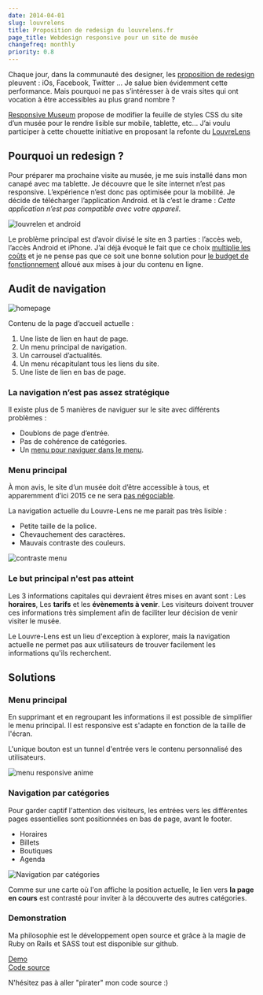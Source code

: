 ```yaml
---
date: 2014-04-01
slug: louvrelens
title: Proposition de redesign du louvrelens.fr
page_title: Webdesign responsive pour un site de musée
changefreq: monthly
priority: 0.8
---
```


Chaque jour, dans la communauté des designer, les [proposition de redesign](http://dribbble.com/search?page=4&q=redesign) pleuvent : iOs, Facebook, Twitter … Je salue bien évidemment cette performance. Mais pourquoi ne pas s’intéresser à de vrais sites qui ont vocation à être accessibles au plus grand nombre ?

[Responsive Museum](http://responsivemuseum.tumblr.com/) propose de modifier la feuille de styles CSS du site d’un musée pour le rendre lisible sur mobile, tablette, etc… J’ai voulu participer à cette chouette initiative en proposant la refonte du [LouvreLens](http://www.louvrelens.fr/)

## Pourquoi un redesign ?

Pour préparer ma prochaine visite au musée, je me suis installé dans mon canapé avec ma tablette. Je découvre que le site internet n’est pas responsive. L’expérience n’est donc pas optimisée pour la mobilité. Je décide de télécharger l’application Android. et là c’est le drame : _Cette application n’est pas compatible avec votre appareil_.

![louvrelen et android](https://farm8.staticflickr.com/7117/13621111873_2b530fb811_o.png)

Le problème principal est d’avoir divisé le site en 3 parties : l’accès web, l’accès Android et iPhone.
J’ai déjà évoqué le fait que ce choix [multiplie les coûts](http://davidl.fr/blog/webdesign-adaptatif-vs-site-mobile-vs-application-native.html) et je ne pense pas que ce soit une bonne solution pour [le budget de fonctionnement](http://fr.wikipedia.org/wiki/Louvre-Lens#Fonctionnement) alloué aux mises à jour du contenu en ligne.


## Audit de navigation

![homepage](https://farm8.staticflickr.com/7081/13621447714_a6668d31c3_b.jpg)

Contenu de la page d’accueil actuelle :

1. Une liste de lien en haut de page.
2. Un menu principal de navigation.
3. Un carrousel d’actualités.
4. Un menu récapitulant tous les liens du site.
5. Une liste de lien en bas de page.

### La navigation n’est pas assez stratégique

Il existe plus de 5 manières de naviguer sur le site avec différents problèmes :

- Doublons de page d’entrée.
- Pas de cohérence de catégories.
- Un [menu pour naviguer dans le menu](https://31.media.tumblr.com/20dfb470e44ec08f07f240c16902e703/tumblr_mze5idLVTu1toamj8o2_500.gif).


### Menu principal

À mon avis, le site d’un musée doit d’être accessible à tous, et apparemment d’ici 2015 ce ne sera [pas négociable](http://www.lexpress.fr/actualites/1/societe/handicap-l-echeance-de-2015-d-accessiblite-pour-tous-pas-negociable_1023008.html).

La navigation actuelle du Louvre-Lens ne me parait pas très lisible :

- Petite taille de la police.
- Chevauchement des caractères.
- Mauvais contraste des couleurs.

![contraste menu](https://farm8.staticflickr.com/7036/13621447294_b2a31ae1be_o.png)

### Le but principal n'est pas atteint

Les 3 informations capitales qui devraient êtres mises en avant sont : Les __horaires__, Les __tarifs__ et les __évènements à venir__. Les visiteurs doivent trouver ces informations très simplement afin de faciliter leur décision de venir visiter le musée.

Le Louvre-Lens est un lieu d'exception à explorer, mais la navigation actuelle ne permet pas aux utilisateurs de trouver facilement les informations qu'ils recherchent.


## Solutions


### Menu principal

En supprimant et en regroupant les informations il est possible de simplifier le menu principal.
Il est responsive est s'adapte en fonction de la taille de l'écran.

L'unique bouton est un tunnel d'entrée vers le contenu personnalisé des utilisateurs.

![menu responsive anime](https://farm4.staticflickr.com/3803/13621448534_763dd528ea_o.gif)

### Navigation par catégories

Pour garder captif l'attention des visiteurs, les entrées vers les différentes pages essentielles sont positionnées en bas de page, avant le footer.

- Horaires
- Billets
- Boutiques
- Agenda

![Navigation par catégories](https://farm4.staticflickr.com/3713/13621090445_7ce1677993_o.png)


Comme sur une carte où l'on affiche la position actuelle, le lien vers __la page en cours__ est contrasté pour inviter à la découverte des autres catégories.

### Demonstration

Ma philosophie est le développement open source et grâce à la magie de Ruby on Rails et SASS tout est disponible sur github.

<div class="row">
  <div class="medium-6 columns"><a href="http://flexbox.github.io/louvrelens/" class="button secondary expand">Demo</a></div>
  <div class="medium-6 columns"><a href="https://github.com/flexbox/louvrelens" class="button expand">Code source</a></div>
</div>

N'hésitez pas à aller "pirater" mon code source :)
